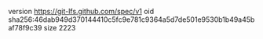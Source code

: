 version https://git-lfs.github.com/spec/v1
oid sha256:46dab949d370144410c5fc9e781c9364a5d7de501e9530b1b49a45baf78f9c39
size 2223
